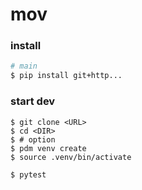 # mov

### install
```bash
# main
$ pip install git+http...
```
### start dev 
```
$ git clone <URL>
$ cd <DIR>
$ # option
$ pdm venv create 
$ source .venv/bin/activate

$ pytest  
```
